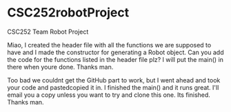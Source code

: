 # CSC252robotProject
CSC252 Team Robot Project

Miao, I created the header file with all the functions we are supposed to have and I made the constructor for generating a Robot object. 
Can you add the code for the functions listed in the header file plz? I will put the main() in there when youre done. Thanks man.

Too bad we couldnt get the GitHub part to work, but I went ahead and took your code and pastedcopied it in. I finished the main() and it runs great. I'll email you a copy unless you want to try and clone this one. Its finished. Thanks man.

